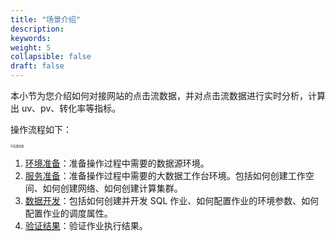 ```yaml
---
title: "场景介绍"
description:  
keywords: 
weight: 5
collapsible: false
draft: false
---
```


本小节为您介绍如何对接网站的点击流数据，并对点击流数据进行实时分析，计算出 uv、pv、转化率等指标。

操作流程如下：

<img src="/bigdata/dataomnis/_images/process_practice01.png" alt="实践流程" style="zoom:30%;" />

1. [环境准备](../prepare01)：准备操作过程中需要的数据源环境。
2. [服务准备](../prepare02)：准备操作过程中需要的大数据工作台环境。包括如何创建工作空间、如何创建网络、如何创建计算集群。
3. [数据开发](../data_process)：包括如何创建并开发 SQL 作业、如何配置作业的环境参数、如何配置作业的调度属性。
4. [验证结果](../verify)：验证作业执行结果。